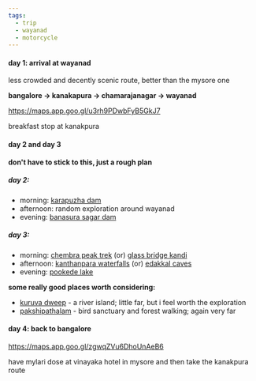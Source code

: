 ```yaml
---
tags:
  - trip
  - wayanad
  - motorcycle
---
```


#### **day 1:** **arrival at wayanad**

less crowded and decently scenic route, better than the mysore one

**bangalore → kanakapura → chamarajanagar → wayanad**

https://maps.app.goo.gl/u3rh9PDwbFyB5GkJ7

breakfast stop at kanakpura


#### **day 2 and day 3**

**don't have to stick to this, just a rough plan**

##### day 2:
- morning: [karapuzha dam](https://maps.app.goo.gl/YxRG3ZW3hjBuU3qF7)
- afternoon: random exploration around wayanad
- evening: [banasura sagar dam](https://maps.app.goo.gl/NXKyR5XAHqetMCpHA)

##### day 3:
- morning: [chembra peak trek](https://maps.app.goo.gl/hh6PxfhsEVoex1yF8) (or) [glass bridge kandi](https://maps.app.goo.gl/SiKgjXf1ibFZGfNo8)
- afternoon: [kanthanpara waterfalls](https://maps.app.goo.gl/bnuok6BtvGkxjNNQA) (or) [edakkal caves](https://maps.app.goo.gl/PxrM8dmL5M3mXJ7G9)
- evening: [pookede lake](https://maps.app.goo.gl/4LGa3PHZidtFptP66)


**some really good places worth considering:**
- [kuruva dweep](https://maps.app.goo.gl/78zHMvCqUZp7J8N38) - a river island; little far, but i feel worth the exploration
- [pakshipathalam](https://maps.app.goo.gl/oKkX9NHCzMHfH8Tx8) - bird sanctuary and forest walking; again very far


#### **day 4: back to bangalore**
https://maps.app.goo.gl/zgwqZVu6DhoUnAeB6

have mylari dose at vinayaka hotel in mysore and then take the kanakpura route